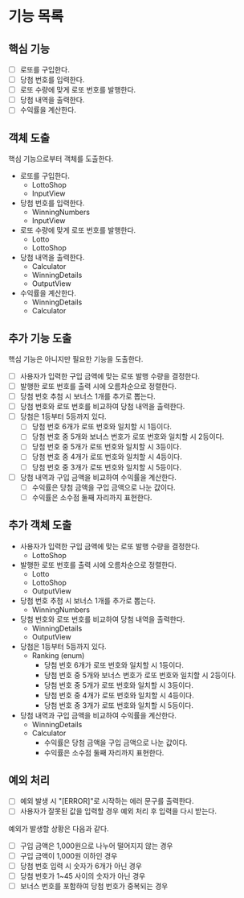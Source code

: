 # 기능 목록
## 핵심 기능

- [ ] 로또를 구입한다.
- [ ] 당첨 번호를 입력한다.
- [ ] 로또 수량에 맞게 로또 번호를 발행한다.
- [ ] 당첨 내역을 출력한다.
- [ ] 수익률을 계산한다.

## 객체 도출

핵심 기능으로부터 객체를 도출한다.

- 로또를 구입한다.
  - LottoShop
  - InputView
- 당첨 번호를 입력한다.
  - WinningNumbers
  - InputView
- 로또 수량에 맞게 로또 번호를 발행한다.
  - Lotto
  - LottoShop
- 당첨 내역을 출력한다.
  - Calculator
  - WinningDetails
  - OutputView
- 수익률을 계산한다.
  - WinningDetails
  - Calculator

## 추가 기능 도출

핵심 기능은 아니지만 필요한 기능을 도출한다.

- [ ] 사용자가 입력한 구입 금액에 맞는 로또 발행 수량을 결정한다.
- [ ] 발행한 로또 번호를 출력 시에 오름차순으로 정렬한다.
- [ ] 당첨 번호 추첨 시 보너스 1개를 추가로 뽑는다.
- [ ] 당첨 번호와 로또 번호를 비교하여 당첨 내역을 출력한다.
- [ ] 당첨은 1등부터 5등까지 있다.
  - [ ] 당첨 번호 6개가 로또 번호와 일치할 시 1등이다.
  - [ ] 당첨 번호 중 5개와 보너스 번호가 로또 번호와 일치할 시 2등이다.
  - [ ] 당첨 번호 중 5개가 로또 번호와 일치할 시 3등이다.
  - [ ] 당첨 번호 중 4개가 로또 번호와 일치할 시 4등이다.
  - [ ] 당첨 번호 중 3개가 로또 번호와 일치할 시 5등이다.
- [ ] 당첨 내역과 구입 금액을 비교하여 수익률을 계산한다.
  - [ ] 수익률은 당첨 금액을 구입 금액으로 나눈 값이다.
  - [ ] 수익률은 소수점 둘째 자리까지 표현한다.

## 추가 객체 도출

- 사용자가 입력한 구입 금액에 맞는 로또 발행 수량을 결정한다.
  - LottoShop
- 발행한 로또 번호를 출력 시에 오름차순으로 정렬한다.
  - Lotto
  - LottoShop
  - OutputView
- 당첨 번호 추첨 시 보너스 1개를 추가로 뽑는다.
  - WinningNumbers
- 당첨 번호와 로또 번호를 비교하여 당첨 내역을 출력한다.
  - WinningDetails
  - OutputView
- 당첨은 1등부터 5등까지 있다.
  - Ranking (enum)
    - 당첨 번호 6개가 로또 번호와 일치할 시 1등이다.
    - 당첨 번호 중 5개와 보너스 번호가 로또 번호와 일치할 시 2등이다.
    - 당첨 번호 중 5개가 로또 번호와 일치할 시 3등이다.
    - 당첨 번호 중 4개가 로또 번호와 일치할 시 4등이다.
    - 당첨 번호 중 3개가 로또 번호와 일치할 시 5등이다.
- 당첨 내역과 구입 금액을 비교하여 수익률을 계산한다.
  - WinningDetails
  - Calculator
    - 수익률은 당첨 금액을 구입 금액으로 나눈 값이다.
    - 수익률은 소수점 둘째 자리까지 표현한다.

## 예외 처리

- [ ] 예외 발생 시 "[ERROR]"로 시작하는 에러 문구를 출력한다.
- [ ] 사용자가 잘못된 값을 입력할 경우 예외 처리 후 입력을 다시 받는다.

예외가 발생할 상황은 다음과 같다.

- [ ] 구입 금액은 1,000원으로 나누어 떨어지지 않는 경우
- [ ] 구입 금액이 1,000원 이하인 경우
- [ ] 당첨 번호 입력 시 숫자가 6개가 아닌 경우
- [ ] 당첨 번호가 1~45 사이의 숫자가 아닌 경우
- [ ] 보너스 번호를 포함하여 당첨 번호가 중복되는 경우